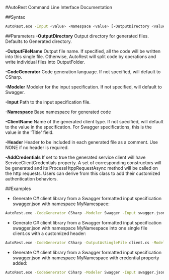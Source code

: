 #AutoRest Command Line Interface Documentation

##Syntax
```bash
AutoRest.exe -Input <value> -Namespace <value> [-OutputDirectory <value>] [-OutputFileName <value>] [-CodeGenerator <value>] [-Modeler <value>] [-ClientName <value>] [-Header <value>] [-AddCredentials <value>] 
```

##Parameters
**-OutputDirectory** Output directory for generated files. Defaults to Generated directory.

**-OutputFileName** Output file name. If specified, all the code will be written into this single file. Otherwise, AutoRest will split code by operations and write individual files into OutputFolder.

**-CodeGenerator** Code generation language. If not specified, will default to CSharp.

**-Modeler** Modeler for the input specification. If not specified, will default to Swagger.

**-Input** Path to the input specification file.

**-Namespace** Base namespace for generated code

**-ClientName** Name of the generated client type. If not specified, will default to the value in the specification. For Swagger specifications, this is the value in the 'Title' field.

**-Header** Header to be included in each generated file as a comment. Use NONE if no header is required.

**-AddCredentials** If set to true the generated service client will have ServiceClientCredentials property. A set of corresponding constructors will be generated and its ProcessHtppRequestAsync method will be called on the http requests. Users can derive from this class to add their customized authentication behaviors.



##Examples
- Generate C# client library from a Swagger formatted input specification swagger.json with namespace MyNamespace:
```bash
AutoRest.exe -CodeGenerator CSharp -Modeler Swagger -Input swagger.json -BaseNamespace MyNamespace
```

- Generate C# client library from a Swagger formatted input specification swagger.json with namespace MyNamespace into one single file client.cs with a customized header:
```bash
AutoRest.exe -CodeGenerator CSharp -OutputAsSingleFile client.cs -Modeler Swagger -Input swagger.json -BaseNamespace MyNamespace -Header "Copyright Contoso Ltd"
```

- Generate C# client library from a Swagger formatted input specification swagger.json with namespace MyNamespace with credential property added:
```bash
AutoRest.exe -CodeGenerator CSharp -Modeler Swagger -Input swagger.json -BaseNamespace MyNamespace -AddCredentials true
```


